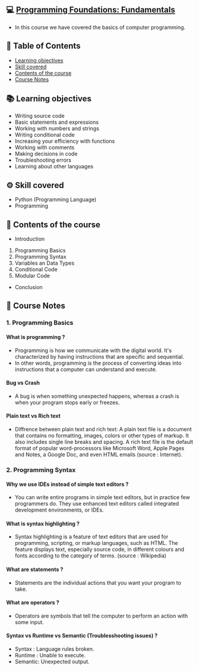 ## 💻 [Programming Foundations: Fundamentals](https://www.linkedin.com/learning/programming-foundations-fundamentals-3)
 - In this course we have covered the basics of computer programming.

## 📑 Table of Contents
- [Learning objectives](#-learning-objectives)
- [Skill covered](#-skill-covered)
- [Contents of the course](#-contents-of-the-course)
- [Course Notes](#-contents-of-the-course)


## 📚 Learning objectives
- Writing source code
- Basic statements and expressions
- Working with numbers and strings
- Writing conditional code
- Increasing your efficiency with functions
- Working with comments
- Making decisions in code
- Troubleshooting errors
- Learning about other languages

## ⚙ Skill covered
- Python (Programming Language)
- Programming

## 📑 Contents of the course
- Introduction
1. Programming Basics
2. Programming Syntax
3. Variables an Data Types
4. Conditional Code
5. Modular Code
- Conclusion

## 📝 Course Notes

### 1. Programming Basics
#### What is programming ?
- Programming is how we communicate with the digital world. It's characterized by having instructions that are specific and sequential.
- In other words, programming is the process of converting ideas into instructions that a computer can understand and execute.

#### Bug vs Crash
- A bug is when something unexpected happens, whereas a crash is when your program stops early or freezes.

#### Plain text vs Rich text
- Diffrence between plain text and rich text: A plain text file is a document that contains no formatting, images, colors or other types of markup. It also includes single line breaks and spacing. A rich text file is the default format of popular word-processors like Microsoft Word, Apple Pages and Notes, a Google Doc, and even HTML emails (source : Internet).

### 2. Programming Syntax
#### Why we use IDEs instead of simple text editors ?
- You can write entire programs in simple text editors, but in practice few programmers do. They use enhanced text editors called integrated development environments, or IDEs.

#### What is syntax highlighting ?
- Syntax highlighting is a feature of text editors that are used for programming, scripting, or markup languages, such as HTML. The feature displays text, especially source code, in different colours and fonts according to the category of terms. (source : Wikipedia)

#### What are statements ?
- Statements are the individual actions that you want your program to take.

#### What are operators ?
- Operators are symbols that tell the computer to perform an action with some input.

#### Syntax vs Runtime vs Semantic (Troublesshooting issues) ?
- Syntax : Language rules broken.
- Runtime : Unable to execute.
- Semantic: Unexpected output.
